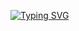 
[![Typing SVG](https://readme-typing-svg.herokuapp.com?color=%23B538F7&center=true&vCenter=true&lines=Hi+There!+I'm+Mohammed+Muzakkir)](https://git.io/typing-svg)
<!--
**mmusk/mmusk** is a ✨ _special_ ✨ repository because its `README.md` (this file) appears on your GitHub profile.

Here are some ideas to get you started:

- 🔭 I’m currently working on ...
- 🌱 I’m currently learning ...
- 👯 I’m looking to collaborate on ...
- 🤔 I’m looking for help with ...
- 💬 Ask me about ...
- 📫 How to reach me: ...
- 😄 Pronouns: ...
- ⚡ Fun fact: ...
-->

